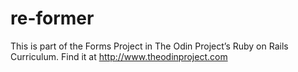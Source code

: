 # re-former

This is part of the Forms Project in The Odin Project’s Ruby on Rails Curriculum. Find it at http://www.theodinproject.com

